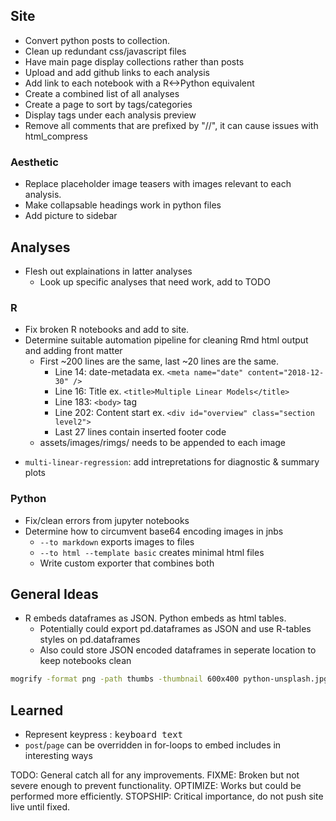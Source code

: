 ## Site
- Convert python posts to collection.
- Clean up redundant css/javascript files
- Have main page display collections rather than posts
- Upload and add github links to each analysis
- Add link to each notebook with a R<->Python equivalent
- Create a combined list of all analyses
- Create a page to sort by tags/categories
- Display tags under each analysis preview 
- Remove all comments that are prefixed by "//", it can cause issues with html_compress 
### Aesthetic
- Replace placeholder image teasers with images relevant to each analysis.
- Make collapsable headings work in python files 
- Add picture to sidebar

## Analyses
- Flesh out explainations in latter analyses
  - Look up specific analyses that need work, add to TODO
### R
- Fix broken R notebooks and add to site.
- Determine suitable automation pipeline for cleaning Rmd html output and adding front matter
  - First ~200 lines are the same, last ~20 lines are the same.
    - Line 14: date-metadata ex. `<meta name="date" content="2018-12-30" />`
    - Line 16: Title ex. `<title>Multiple Linear Models</title>`
    - Line 183: `<body>` tag
    - Line 202: Content start ex. `<div id="overview" class="section level2">`
    - Last 27 lines contain inserted footer code
  - assets/images/rimgs/ needs to be appended to each image
* `multi-linear-regression`: add intrepretations for diagnostic & summary plots

### Python
- Fix/clean errors from jupyter notebooks
- Determine how to circumvent base64 encoding images in jnbs
  - `--to markdown` exports images to files
  - `--to html --template basic` creates minimal html files
  - Write custom exporter that combines both

## General Ideas
- R embeds dataframes as JSON. Python embeds as html tables.
  - Potentially could export pd.dataframes as JSON and use R-tables styles on pd.dataframes
  - Also could store JSON encoded dataframes in seperate location to keep notebooks clean

```bash
mogrify -format png -path thumbs -thumbnail 600x400 python-unsplash.jpg
```
## Learned
- Represent keypress : <kbd>keyboard text</kbd>
- `post`/`page` can be overridden in for-loops to embed includes in interesting ways  

TODO: General catch all for any improvements.
FIXME: Broken but not severe enough to prevent functionality.
OPTIMIZE: Works but could be performed more efficiently.
STOPSHIP: Critical importance, do not push site live until fixed.